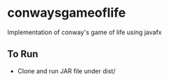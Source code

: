 # conwaysgameoflife

 Implementation of conway's game of life using javafx

## To Run

* Clone and run JAR file under dist/
